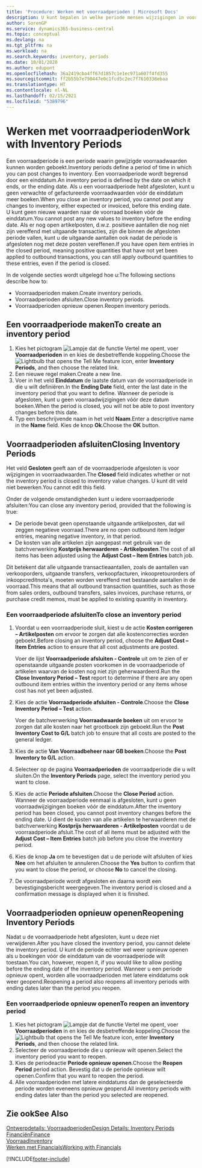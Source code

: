 ```yaml
---
title: 'Procedure: Werken met voorraadperioden | Microsoft Docs'
description: U kunt bepalen in welke periode mensen wijzigingen in voorraad kunnen boeken door voorraadperioden te definiëren.
author: SorenGP
ms.service: dynamics365-business-central
ms.topic: conceptual
ms.devlang: na
ms.tgt_pltfrm: na
ms.workload: na
ms.search.keywords: inventory, periods
ms.date: 10/01/2020
ms.author: edupont
ms.openlocfilehash: 36a2419cba4ff67d1857c1e1ec971a607f4fd355
ms.sourcegitcommit: ff2b55b7e790447e0c1fcd5c2ec7f7610338ebaa
ms.translationtype: HT
ms.contentlocale: nl-NL
ms.lasthandoff: 02/15/2021
ms.locfileid: "5389796"
---
```

# <a name="work-with-inventory-periods"></a><span data-ttu-id="dbc46-103">Werken met voorraadperioden</span><span class="sxs-lookup"><span data-stu-id="dbc46-103">Work with Inventory Periods</span></span>
<span data-ttu-id="dbc46-104">Een voorraadperiode is een periode waarin gewijzigde voorraadwaarden kunnen worden geboekt.</span><span class="sxs-lookup"><span data-stu-id="dbc46-104">Inventory periods define a period of time in which you can post changes to inventory.</span></span> <span data-ttu-id="dbc46-105">Een voorraadperiode wordt begrensd door een einddatum.</span><span class="sxs-lookup"><span data-stu-id="dbc46-105">An inventory period is defined by the date on which it ends, or the ending date.</span></span> <span data-ttu-id="dbc46-106">Als u een voorraadperiode hebt afgesloten, kunt u geen verwachte of gefactureerde voorraadwaarden vóór de einddatum meer boeken.</span><span class="sxs-lookup"><span data-stu-id="dbc46-106">When you close an inventory period, you cannot post any changes to inventory, either expected or invoiced, before this ending date.</span></span> <span data-ttu-id="dbc46-107">U kunt geen nieuwe waarden naar de voorraad boeken vóór de einddatum.</span><span class="sxs-lookup"><span data-stu-id="dbc46-107">You cannot post any new values to inventory before the ending date.</span></span> <span data-ttu-id="dbc46-108">Als er nog open artikelposten, d.w.z. positieve aantallen die nog niet zijn vereffend met uitgaande transacties, zijn die binnen de afgesloten periode vallen, kunt u de uitgaande aantallen ook nadat de periode is afgesloten nog met deze posten vereffenen.</span><span class="sxs-lookup"><span data-stu-id="dbc46-108">If you have open item entries in the closed period, meaning positive quantities that have not yet been applied to outbound transactions, you can still apply outbound quantities to these entries, even if the period is closed.</span></span>  

<span data-ttu-id="dbc46-109">In de volgende secties wordt uitgelegd hoe u:</span><span class="sxs-lookup"><span data-stu-id="dbc46-109">The following sections describe how to:</span></span>

* <span data-ttu-id="dbc46-110">Voorraadperioden maken.</span><span class="sxs-lookup"><span data-stu-id="dbc46-110">Create inventory periods.</span></span>  
* <span data-ttu-id="dbc46-111">Voorraadperioden afsluiten.</span><span class="sxs-lookup"><span data-stu-id="dbc46-111">Close inventory periods.</span></span>  
* <span data-ttu-id="dbc46-112">Voorraadperioden opnieuw openen.</span><span class="sxs-lookup"><span data-stu-id="dbc46-112">Reopen inventory periods.</span></span>  

## <a name="to-create-an-inventory-period"></a><span data-ttu-id="dbc46-113">Een voorraadperiode maken</span><span class="sxs-lookup"><span data-stu-id="dbc46-113">To create an inventory period</span></span>  
1. <span data-ttu-id="dbc46-114">Kies het pictogram ![Lampje dat de functie Vertel me opent](media/ui-search/search_small.png "Vertel me wat u wilt doen"), voer **Voorraadperioden** in en kies de desbetreffende koppeling.</span><span class="sxs-lookup"><span data-stu-id="dbc46-114">Choose the ![Lightbulb that opens the Tell Me feature](media/ui-search/search_small.png "Tell me what you want to do") icon, enter **Inventory Periods**, and then choose the related link.</span></span>  
2. <span data-ttu-id="dbc46-115">Een nieuwe regel maken.</span><span class="sxs-lookup"><span data-stu-id="dbc46-115">Create a new line.</span></span>  
3. <span data-ttu-id="dbc46-116">Voer in het veld **Einddatum** de laatste datum van de voorraadperiode in die u wilt definiëren.</span><span class="sxs-lookup"><span data-stu-id="dbc46-116">In the **Ending Date** field, enter the last date in the inventory period that you want to define.</span></span> <span data-ttu-id="dbc46-117">Wanneer de periode is afgesloten, kunt u geen voorraadwijzigingen vóór deze datum boeken.</span><span class="sxs-lookup"><span data-stu-id="dbc46-117">When the period is closed, you will not be able to post inventory changes before this date.</span></span>  
4. <span data-ttu-id="dbc46-118">Typ een beschrijvende naam in het veld **Naam**.</span><span class="sxs-lookup"><span data-stu-id="dbc46-118">Enter a descriptive name in the **Name** field.</span></span> <span data-ttu-id="dbc46-119">Kies de knop **Ok**.</span><span class="sxs-lookup"><span data-stu-id="dbc46-119">Choose the **OK** button.</span></span>  

## <a name="closing-inventory-periods"></a><span data-ttu-id="dbc46-120">Voorraadperioden afsluiten</span><span class="sxs-lookup"><span data-stu-id="dbc46-120">Closing Inventory Periods</span></span>  
<span data-ttu-id="dbc46-121">Het veld **Gesloten** geeft aan of de voorraadperiode afgesloten is voor wijzigingen in voorraadwaarden.</span><span class="sxs-lookup"><span data-stu-id="dbc46-121">The **Closed** field indicates whether or not the inventory period is closed to inventory value changes.</span></span> <span data-ttu-id="dbc46-122">U kunt dit veld niet bewerken.</span><span class="sxs-lookup"><span data-stu-id="dbc46-122">You cannot edit this field.</span></span>  

<span data-ttu-id="dbc46-123">Onder de volgende omstandigheden kunt u iedere voorraadperiode afsluiten:</span><span class="sxs-lookup"><span data-stu-id="dbc46-123">You can close any inventory period, provided that the following is true:</span></span>  

* <span data-ttu-id="dbc46-124">De periode bevat geen openstaande uitgaande artikelposten, dat wil zeggen negatieve voorraad.</span><span class="sxs-lookup"><span data-stu-id="dbc46-124">There are no open outbound item ledger entries, meaning negative inventory, in that period.</span></span>  
* <span data-ttu-id="dbc46-125">De kosten van alle artikelen zijn aangepast met gebruik van de batchverwerking **Kostprijs herwaarderen - Artikelposten**.</span><span class="sxs-lookup"><span data-stu-id="dbc46-125">The cost of all items has been adjusted using the **Adjust Cost – Item Entries** batch job.</span></span>  

<span data-ttu-id="dbc46-126">Dit betekent dat alle uitgaande transactieaantallen, zoals de aantallen van verkooporders, uitgaande transfers, verkoopfacturen, inkoopretourorders of inkoopcreditnota's, moeten worden vereffend met bestaande aantallen in de voorraad.</span><span class="sxs-lookup"><span data-stu-id="dbc46-126">This means that all outbound transaction quantities, such as those from sales orders, outbound transfers, sales invoices, purchase returns, or purchase credit memos, must be applied to existing quantity in inventory.</span></span>  

### <a name="to-close-an-inventory-period"></a><span data-ttu-id="dbc46-127">Een voorraadperiode afsluiten</span><span class="sxs-lookup"><span data-stu-id="dbc46-127">To close an inventory period</span></span>  
1. <span data-ttu-id="dbc46-128">Voordat u een voorraadperiode sluit, kiest u de actie **Kosten corrigeren – Artikelposten** om ervoor te zorgen dat alle kostencorrecties worden geboekt.</span><span class="sxs-lookup"><span data-stu-id="dbc46-128">Before closing an inventory period, choose the **Adjust Cost – Item Entries** action to ensure that all cost adjustments are posted.</span></span>

     <span data-ttu-id="dbc46-129">Voer de lijst **Voorraadperiode afsluiten - Controle** uit om te zien of er openstaande uitgaande posten voorkomen in de voorraadperiode of artikelen waarvan de kosten nog niet zijn geherwaardeerd.</span><span class="sxs-lookup"><span data-stu-id="dbc46-129">Run the **Close Inventory Period – Test** report to determine if there are any open outbound item entries within the inventory period or any items whose cost has not yet been adjusted.</span></span>  
2. <span data-ttu-id="dbc46-130">Kies de actie **Voorraadperiode afsluiten - Controle**.</span><span class="sxs-lookup"><span data-stu-id="dbc46-130">Choose the **Close Inventory Period – Test** action.</span></span>  

     <span data-ttu-id="dbc46-131">Voer de batchverwerking **Voorraadwaarde boeken** uit om ervoor te zorgen dat alle kosten naar het grootboek zijn geboekt.</span><span class="sxs-lookup"><span data-stu-id="dbc46-131">Run the **Post Inventory Cost to G/L** batch job to ensure that all costs are posted to the general ledger.</span></span>  
3. <span data-ttu-id="dbc46-132">Kies de actie **Van Voorraadbeheer naar GB boeken**.</span><span class="sxs-lookup"><span data-stu-id="dbc46-132">Choose the **Post Inventory to G/L** action.</span></span>  
4. <span data-ttu-id="dbc46-133">Selecteer op de pagina **Voorraadperioden** de voorraadperiode die u wilt sluiten.</span><span class="sxs-lookup"><span data-stu-id="dbc46-133">On the **Inventory Periods** page, select the inventory period you want to close.</span></span>  
5. <span data-ttu-id="dbc46-134">Kies de actie **Periode afsluiten**.</span><span class="sxs-lookup"><span data-stu-id="dbc46-134">Choose the **Close Period** action.</span></span> <span data-ttu-id="dbc46-135">Wanneer de voorraadperiode eenmaal is afgesloten, kunt u geen voorraadwijzigingen boeken vóór de einddatum.</span><span class="sxs-lookup"><span data-stu-id="dbc46-135">After the inventory period has been closed, you cannot post inventory changes before the ending date.</span></span> <span data-ttu-id="dbc46-136">U dient de kosten van alle artikelen te herwaarderen met de batchverwerking **Kostprijs herwaarderen - Artikelposten** voordat u de voorraadperiode afsluit.</span><span class="sxs-lookup"><span data-stu-id="dbc46-136">The cost of all items must be adjusted with the **Adjust Cost – Item Entries** batch job before you close the inventory period.</span></span>  
6. <span data-ttu-id="dbc46-137">Kies de knop **Ja** om te bevestigen dat u de periode wilt afsluiten of kies **Nee** om het afsluiten te annuleren.</span><span class="sxs-lookup"><span data-stu-id="dbc46-137">Choose the **Yes** button to confirm that you want to close the period, or choose **No** to cancel the closing.</span></span>  
7. <span data-ttu-id="dbc46-138">De voorraadperiode wordt afgesloten en daarna wordt een bevestigingsbericht weergegeven.</span><span class="sxs-lookup"><span data-stu-id="dbc46-138">The inventory period is closed and a confirmation message is displayed when it is finished.</span></span>  

## <a name="reopening-inventory-periods"></a><span data-ttu-id="dbc46-139">Voorraadperioden opnieuw openen</span><span class="sxs-lookup"><span data-stu-id="dbc46-139">Reopening Inventory Periods</span></span>  
<span data-ttu-id="dbc46-140">Nadat u de voorraadperiode hebt afgesloten, kunt u deze niet verwijderen.</span><span class="sxs-lookup"><span data-stu-id="dbc46-140">After you have closed the inventory period, you cannot delete the inventory period.</span></span> <span data-ttu-id="dbc46-141">U kunt de periode echter wel weer opnieuw openen als u boekingen vóór de einddatum van de voorraadperiode wilt toestaan.</span><span class="sxs-lookup"><span data-stu-id="dbc46-141">You can, however, reopen it, if you would like to allow posting before the ending date of the inventory period.</span></span> <span data-ttu-id="dbc46-142">Wanneer u een periode opnieuw opent, worden alle voorraadperioden met latere einddatums ook weer geopend.</span><span class="sxs-lookup"><span data-stu-id="dbc46-142">Reopening a period also reopens all inventory periods with ending dates later than the period you reopen.</span></span>  

### <a name="to-reopen-an-inventory-period"></a><span data-ttu-id="dbc46-143">Een voorraadperiode opnieuw openen</span><span class="sxs-lookup"><span data-stu-id="dbc46-143">To reopen an inventory period</span></span>  
1. <span data-ttu-id="dbc46-144">Kies het pictogram ![Lampje dat de functie Vertel me opent](media/ui-search/search_small.png "Vertel me wat u wilt doen"), voer **Voorraadperioden** in en kies de desbetreffende koppeling.</span><span class="sxs-lookup"><span data-stu-id="dbc46-144">Choose the ![Lightbulb that opens the Tell Me feature](media/ui-search/search_small.png "Tell me what you want to do") icon, enter **Inventory Periods**, and then choose the related link.</span></span>  
2. <span data-ttu-id="dbc46-145">Selecteer de voorraadperiode die u opnieuw wilt openen.</span><span class="sxs-lookup"><span data-stu-id="dbc46-145">Select the inventory period you want to reopen.</span></span>  
3. <span data-ttu-id="dbc46-146">Kies de periodeactie **Periode opnieuw openen**.</span><span class="sxs-lookup"><span data-stu-id="dbc46-146">Choose the **Reopen Period** period action.</span></span> <span data-ttu-id="dbc46-147">Bevestig dat u de periode opnieuw wilt openen.</span><span class="sxs-lookup"><span data-stu-id="dbc46-147">Confirm that you want to reopen the period.</span></span>  
4. <span data-ttu-id="dbc46-148">Alle voorraadperioden met latere einddatums dan de geselecteerde periode worden eveneens opnieuw geopend.</span><span class="sxs-lookup"><span data-stu-id="dbc46-148">All inventory periods with ending dates later than the period you selected are reopened.</span></span>  

## <a name="see-also"></a><span data-ttu-id="dbc46-149">Zie ook</span><span class="sxs-lookup"><span data-stu-id="dbc46-149">See Also</span></span>  
[<span data-ttu-id="dbc46-150">Ontwerpdetails: Voorraadperioden</span><span class="sxs-lookup"><span data-stu-id="dbc46-150">Design Details: Inventory Periods</span></span>](design-details-inventory-periods.md)  
[<span data-ttu-id="dbc46-151">Financiën</span><span class="sxs-lookup"><span data-stu-id="dbc46-151">Finance</span></span>](finance.md)  
[<span data-ttu-id="dbc46-152">Voorraad</span><span class="sxs-lookup"><span data-stu-id="dbc46-152">Inventory</span></span>](inventory-manage-inventory.md)  
[<span data-ttu-id="dbc46-153">Werken met Financials</span><span class="sxs-lookup"><span data-stu-id="dbc46-153">Working with Financials</span></span>](ui-work-product.md)


[!INCLUDE[footer-include](includes/footer-banner.md)]